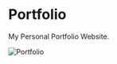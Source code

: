 # Portfolio
My Personal Portfolio Website.


![Portfolio](https://github.com/iam-priyanshu-sharma/Portfolio/assets/77437944/9cc6aed1-9ac6-4080-aeec-c003a4b57276)





